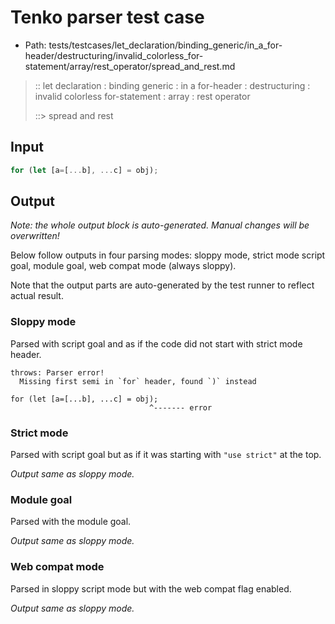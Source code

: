 # Tenko parser test case

- Path: tests/testcases/let_declaration/binding_generic/in_a_for-header/destructuring/invalid_colorless_for-statement/array/rest_operator/spread_and_rest.md

> :: let declaration : binding generic : in a for-header : destructuring : invalid colorless for-statement : array : rest operator
>
> ::> spread and rest

## Input

`````js
for (let [a=[...b], ...c] = obj);
`````

## Output

_Note: the whole output block is auto-generated. Manual changes will be overwritten!_

Below follow outputs in four parsing modes: sloppy mode, strict mode script goal, module goal, web compat mode (always sloppy).

Note that the output parts are auto-generated by the test runner to reflect actual result.

### Sloppy mode

Parsed with script goal and as if the code did not start with strict mode header.

`````
throws: Parser error!
  Missing first semi in `for` header, found `)` instead

for (let [a=[...b], ...c] = obj);
                               ^------- error
`````

### Strict mode

Parsed with script goal but as if it was starting with `"use strict"` at the top.

_Output same as sloppy mode._

### Module goal

Parsed with the module goal.

_Output same as sloppy mode._

### Web compat mode

Parsed in sloppy script mode but with the web compat flag enabled.

_Output same as sloppy mode._

